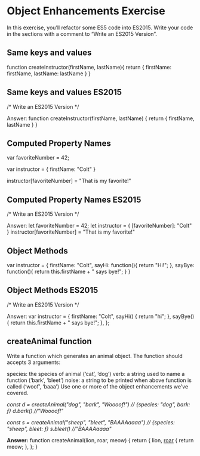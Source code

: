 # Object Enhancements Exercise
In this exercise, you’ll refactor some ES5 code into ES2015. Write your code in the sections with a comment to “Write an ES2015 Version”.

## Same keys and values
function createInstructor(firstName, lastName){
  return {
    firstName: firstName,
    lastName: lastName
  }
}
## Same keys and values ES2015
/* Write an ES2015 Version */

Answer: 
function createInstructor(firstName, lastName) {
    return { firstName, lastName }
}

## Computed Property Names
var favoriteNumber = 42;

var instructor = {
  firstName: "Colt"
}

instructor[favoriteNumber] = "That is my favorite!"
## Computed Property Names ES2015
/* Write an ES2015 Version */

Answer: 
let favoriteNumber = 42;
let instructor = {
    [favoriteNumber]: "Colt"
}
instructor[favoriteNumber] = "That is my favorite!"



## Object Methods
var instructor = {
  firstName: "Colt",
  sayHi: function(){
    return "Hi!";
  },
  sayBye: function(){
    return this.firstName + " says bye!";
  }
}

## Object Methods ES2015
/* Write an ES2015 Version */

Answer:
var instructor = {
  firstName: "Colt",
  sayHi() {
    return "hi";
  },
  sayBye() {
    return this.firstName + " says bye!";
  },
};

## createAnimal function
Write a function which generates an animal object. The function should accepts 3 arguments:

species: the species of animal (‘cat’, ‘dog’)
verb: a string used to name a function (‘bark’, ‘bleet’)
noise: a string to be printed when above function is called (‘woof’, ‘baaa’)
Use one or more of the object enhancements we’ve covered.

*const d = createAnimal("dog", "bark", "Woooof!")*
*// {species: "dog", bark: ƒ}*
*d.bark()  //"Woooof!"*

*const s = createAnimal("sheep", "bleet", "BAAAAaaaa")*
*// {species: "sheep", bleet: ƒ}*
*s.bleet() //"BAAAAaaaa"*

**Answer:**
function createAnimal(lion, roar, meow) {
  return {
    lion,
    [roar]() {
      return meow;
    },
  };
}
